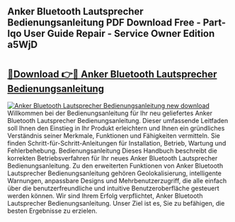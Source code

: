 ## Anker Bluetooth Lautsprecher Bedienungsanleitung PDF Download Free - Part-lqo User Guide Repair - Service Owner Edition a5WjD

# <h2><a href="http://df5q2qi.blite.top/?on=Anker+Bluetooth+Lautsprecher+Bedienungsanleitung">🔗Download 👉🔴 Anker Bluetooth Lautsprecher Bedienungsanleitung</a></h2>

[![Anker Bluetooth Lautsprecher Bedienungsanleitung new download](https://i.imgur.com/lujVjoI.png)](http://df5q2qi.blite.top/?on=Anker+Bluetooth+Lautsprecher+Bedienungsanleitung)
Willkommen bei der Bedienungsanleitung für Ihr neu geliefertes Anker Bluetooth Lautsprecher Bedienungsanleitung. Dieser umfassende Leitfaden soll Ihnen den Einstieg in Ihr Produkt erleichtern und Ihnen ein gründliches Verständnis seiner Merkmale, Funktionen und Fähigkeiten vermitteln. Sie finden Schritt-für-Schritt-Anleitungen für Installation, Betrieb, Wartung und Fehlerbehebung. Bedienungsanleitung Dieses Handbuch beschreibt die korrekten Betriebsverfahren für Ihr neues Anker Bluetooth Lautsprecher Bedienungsanleitung. Zu den erweiterten Funktionen von Anker Bluetooth Lautsprecher Bedienungsanleitung gehören Geolokalisierung, intelligente Warnungen, anpassbare Designs und Mehrbenutzerzugriff, die alle einfach über die benutzerfreundliche und intuitive Benutzeroberfläche gesteuert werden können. Wir sind Ihrem Erfolg verpflichtet, Anker Bluetooth Lautsprecher Bedienungsanleitung. Unser Ziel ist es, Sie zu befähigen, die besten Ergebnisse zu erzielen.
